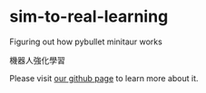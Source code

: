 # sim-to-real-learning

Figuring out how pybullet minitaur works

機器人強化學習

Please visit [our github page](https://neutrino3316.github.io/sim-to-real-learning/) to learn more about it.
